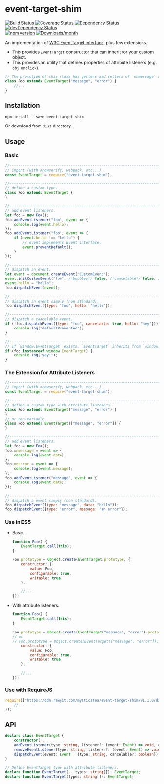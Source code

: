# event-target-shim

[![Build Status](https://travis-ci.org/mysticatea/event-target-shim.svg?branch=master)](https://travis-ci.org/mysticatea/event-target-shim)
[![Coverage Status](https://coveralls.io/repos/mysticatea/event-target-shim/badge.svg?branch=master&service=github)](https://coveralls.io/github/mysticatea/event-target-shim?branch=master)
[![Dependency Status](https://david-dm.org/mysticatea/event-target-shim.svg)](https://david-dm.org/mysticatea/event-target-shim)
[![devDependency Status](https://david-dm.org/mysticatea/event-target-shim/dev-status.svg)](https://david-dm.org/mysticatea/event-target-shim#info=devDependencies)<br>
[![npm version](https://img.shields.io/npm/v/event-target-shim.svg)](https://www.npmjs.com/package/event-target-shim)
[![Downloads/month](https://img.shields.io/npm/dm/event-target-shim.svg)](https://www.npmjs.com/package/event-target-shim)

An implementation of [W3C EventTarget interface](http://www.w3.org/TR/2000/REC-DOM-Level-2-Events-20001113/events.html#Events-EventTarget), plus few extensions.

- This provides `EventTarget` constructor that can inherit for your custom object.
- This provides an utility that defines properties of attribute listeners (e.g. `obj.onclick`).

```js
// The prototype of this class has getters and setters of `onmessage` and `onerror`.
class Foo extends EventTarget("message", "error") {
    //...
}
```

## Installation

```
npm install --save event-target-shim
```

Or download from `dist` directory.

## Usage

### Basic

```js
//-----------------------------------------------------------------------------
// import (with browserify, webpack, etc...).
const EventTarget = require("event-target-shim");

//-----------------------------------------------------------------------------
// define a custom type.
class Foo extends EventTarget {
}

//-----------------------------------------------------------------------------
// add event listeners.
let foo = new Foo();
foo.addEventListener("foo", event => {
    console.log(event.hello);
});
foo.addEventListener("foo", event => {
    if (event.hello !== "hello") {
        // event implements Event interface.
        event.preventDefault();
    }
});

//-----------------------------------------------------------------------------
// dispatch an event.
let event = document.createEvent("CustomEvent");
event.initCustomEvent("foo", /*bubbles*/ false, /*cancelable*/ false, /*detail*/ null);
event.hello = "hello";
foo.dispatchEvent(event);

//-----------------------------------------------------------------------------
// dispatch an event simply (non standard).
foo.dispatchEvent({type: "foo", hello: "hello"});

//-----------------------------------------------------------------------------
// dispatch a cancelable event.
if (!foo.dispatchEvent({type: "foo", cancelable: true, hello: "hey"})) {
    console.log("defaultPrevented");
}

//-----------------------------------------------------------------------------
// If `window.EventTarget` exists, `EventTarget` inherits from `window.EventTarget`.
if (foo instanceof window.EventTarget) {
    console.log("yay!");
}
```

### The Extension for Attribute Listeners

```js
//-----------------------------------------------------------------------------
// import (with browserify, webpack, etc...).
const EventTarget = require("event-target-shim");

//-----------------------------------------------------------------------------
// define a custom type with attribute listeners.
class Foo extends EventTarget("message", "error") {
}
// or non-variadic
class Foo extends EventTarget(["message", "error"]) {
}

//-----------------------------------------------------------------------------
// add event listeners.
let foo = new Foo();
foo.onmessage = event => {
    console.log(event.data);
};
foo.onerror = event => {
    console.log(event.message);
};
foo.addEventListener("message", event => {
    console.log(event.data);
});

//-----------------------------------------------------------------------------
// dispatch a event simply (non standard).
foo.dispatchEvent({type: "message", data: "hello"});
foo.dispatchEvent({type: "error", message: "an error"});
```

### Use in ES5

- Basic.

  ```js
  function Foo() {
      EventTarget.call(this);
  }

  Foo.prototype = Object.create(EventTarget.prototype, {
      constructor: {
          value: Foo,
          configurable: true,
          writable: true
      },

      //....
  });
  ```

- With attribute listeners.

  ```js
  function Foo() {
      EventTarget.call(this);
  }

  Foo.prototype = Object.create(EventTarget("message", "error").prototype, {
  // or
  // Foo.prototype = Object.create(EventTarget(["message", "error"]).prototype, {
      constructor: {
          value: Foo,
          configurable: true,
          writable: true
      },

      //....
  });
  ```

### Use with RequireJS

```js
require(["https://cdn.rawgit.com/mysticatea/event-target-shim/v1.1.0/dist/event-target-shim.min.js"], function(EventTarget) {
    //...
});
```

## API

```ts
declare class EventTarget {
    constructor();
    addEventListener(type: string, listener?: (event: Event) => void, capture: boolean = false): void;
    removeEventListener(type: string, listener?: (event: Event) => void, capture: boolean = false): void;
    dispatchEvent(event: Event | {type: string, cancelable?: boolean}): void;
}

// Define EventTarget type with attribute listeners.
declare function EventTarget(...types: string[]): EventTarget;
declare function EventTarget(types: string[]): EventTarget;
```
